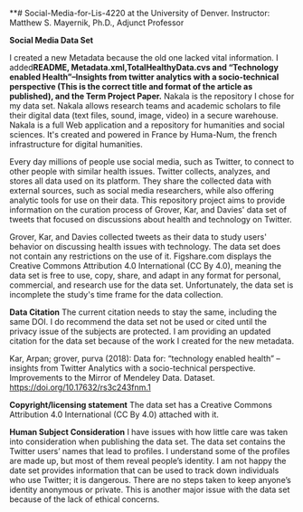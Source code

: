 **# Social-Media-for-Lis-4220 at the University of Denver. 
Instructor: Matthew S. Mayernik, Ph.D., Adjunct Professor

**Social Media Data Set**


I created a new Metadata because the old one lacked vital information. I added**README, Metadata.xml,TotalHealthyData.cvs and “Technology enabled Health”–Insights from twitter analytics with a socio-technical perspective (This is the correct title and format of the article as published), and the Term Project Paper.**
Nakala is the repository I chose for my data set. Nakala allows research teams and academic scholars to file their digital data (text files, sound, image, video) in a secure warehouse. Nakala is a full Web application and a repository for humanities and social sciences. It's created and powered in France by Huma-Num, the french infrastructure for digital humanities.

Every day millions of people use social media, such as Twitter, to connect to other people with similar health issues. Twitter collects, analyzes, and stores all data used on its platform. They share the collected data with external sources, such as social media researchers, while also offering analytic tools for use on their data. This repository project aims to provide information on the curation process of Grover, Kar, and Davies' data set of tweets that focused on discussions about health and technology on Twitter. 

Grover, Kar, and Davies collected tweets as their data to study users' behavior on discussing health issues with technology. The data set does not contain any restrictions on the use of it. Figshare.com displays the Creative Commons Attribution 4.0 International (CC By 4.0), meaning the data set is free to use, copy, share, and adapt in any format for personal, commercial, and research use for the data set. Unfortunately, the data set is incomplete the study's time frame for the data collection. 

**Data Citation**
The current citation needs to stay the same, including the same DOI. I do recommend the data set not be used or cited until the privacy issue of the subjects are protected. I am providing an updated citation for the data set because of the work I created for the new metadata. 

Kar, Arpan; grover, purva (2018): Data for: “technology enabled health” – insights from Twitter Analytics with a socio-technical perspective. Improvements to the Mirror of Mendeley Data. Dataset. https://doi.org/10.17632/rs3c243fnm.1 

**Copyright/licensing statement**
The data set has a Creative Commons Attribution 4.0 International (CC By 4.0) attached with it. 

**Human Subject Consideration**
I have issues with how little care was taken into consideration when publishing the data set. The data set contains the Twitter users’ names that lead to profiles. I understand some of the profiles are made up, but most of them reveal people’s identity. I am not happy the date set provides information that can be used to track down individuals who use Twitter; it is dangerous. There are no steps taken to keep anyone’s identity anonymous or private. This is another major issue with the data set because of the lack of ethical concerns.

